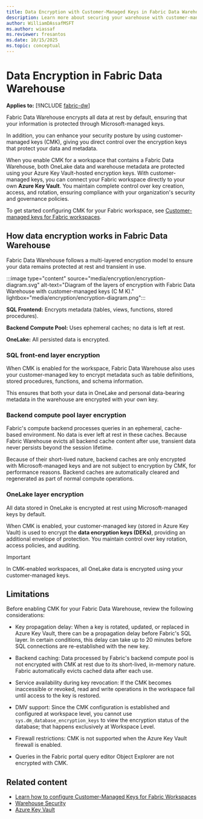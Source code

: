 ```yaml
---
title: Data Encryption with Customer-Managed Keys in Fabric Data Warehouse
description: Learn more about securing your warehouse with customer-managed keys in Microsoft Fabric.
author: WilliamDAssafMSFT
ms.author: wiassaf
ms.reviewer: fresantos
ms.date: 10/15/2025
ms.topic: conceptual
---
```


# Data Encryption in Fabric Data Warehouse

**Applies to:** [!INCLUDE [fabric-dw](includes/applies-to-version/fabric-dw.md)]

Fabric Data Warehouse encrypts all data at rest by default, ensuring that your information is protected through Microsoft-managed keys.

In addition, you can enhance your security posture by using customer-managed keys (CMK), giving you direct control over the encryption keys that protect your data and metadata.

When you enable CMK for a workspace that contains a Fabric Data Warehouse, both OneLake data and warehouse metadata are protected using your Azure Key Vault-hosted encryption keys. With customer-managed keys, you can connect your Fabric workspace directly to your own **Azure Key Vault**. You maintain complete control over key creation, access, and rotation, ensuring compliance with your organization's security and governance policies.

To get started configuring CMK for your Fabric workspace, see [Customer-managed keys for Fabric workspaces](../security/workspace-customer-managed-keys.md).

## How data encryption works in Fabric Data Warehouse

Fabric Data Warehouse follows a multi-layered encryption model to ensure your data remains protected at rest and transient in use.

:::image type="content" source="media/encryption/encryption-diagram.svg" alt-text="Diagram of the layers of encryption with Fabric Data Warehouse with customer-managed keys (C M K)." lightbox="media/encryption/encryption-diagram.png":::

**SQL Frontend:** Encrypts metadata (tables, views, functions, stored procedures).

**Backend Compute Pool:** Uses ephemeral caches; no data is left at rest.

**OneLake:** All persisted data is encrypted.

### SQL front-end layer encryption

When CMK is enabled for the workspace, Fabric Data Warehouse also uses your customer-managed key to encrypt metadata such as table definitions, stored procedures, functions, and schema information.

This ensures that both your data in OneLake and personal data-bearing metadata in the warehouse are encrypted with your own key.

### Backend compute pool layer encryption

Fabric's compute backend processes queries in an ephemeral, cache-based environment. No data is ever left at rest in these caches. Because Fabric Warehouse evicts all backend cache content after use, transient data never persists beyond the session lifetime.

Because of their short-lived nature, backend caches are only encrypted with Microsoft-managed keys and are not subject to encryption by CMK, for performance reasons. Backend caches are automatically cleared and regenerated as part of normal compute operations.

### OneLake layer encryption

All data stored in OneLake is encrypted at rest using Microsoft-managed keys by default.

When CMK is enabled, your customer-managed key (stored in Azure Key Vault) is used to encrypt the **data encryption keys (DEKs)**, providing an additional envelope of protection. You maintain control over key rotation, access policies, and auditing.

> [!IMPORTANT]
> In CMK-enabled workspaces, all OneLake data is encrypted using your customer-managed keys.

## Limitations

Before enabling CMK for your Fabric Data Warehouse, review the following considerations:

- Key propagation delay: When a key is rotated, updated, or replaced in Azure Key Vault, there can be a propagation delay before Fabric's SQL layer. In certain conditions, this delay can take up to 20 minutes before SQL connections are re-established with the new key.

- Backend caching: Data processed by Fabric's backend compute pool is not encrypted with CMK at rest due to its short-lived, in-memory nature. Fabric automatically evicts cached data after each use.

- Service availability during key revocation: If the CMK becomes inaccessible or revoked, read and write operations in the workspace fail until access to the key is restored.

- DMV support: Since the CMK configuration is established and configured at workspace level, you cannot use `sys.dm_database_encryption_keys` to view the encryption status of the database; that happens exclusively at Workspace Level.

- Firewall restrictions: CMK is not supported when the Azure Key Vault firewall is enabled.

- Queries in the Fabric portal query editor Object Explorer are not encrypted with CMK.

## Related content

- [Learn how to configure Customer-Managed Keys for Fabric Workspaces](../security/workspace-customer-managed-keys.md)
- [Warehouse Security](security.md)
- [Azure Key Vault](/azure/key-vault/general/basic-concepts)
